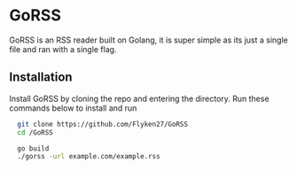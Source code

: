 
# GoRSS

GoRSS is an RSS reader built on Golang, it is super simple as
its just a single file and ran with a single flag.



## Installation

Install GoRSS by cloning the repo and entering the directory.
Run these commands below to install and run

```bash
  git clone https://github.com/Flyken27/GoRSS
  cd /GoRSS

  go build
  ./gorss -url example.com/example.rss
```
    